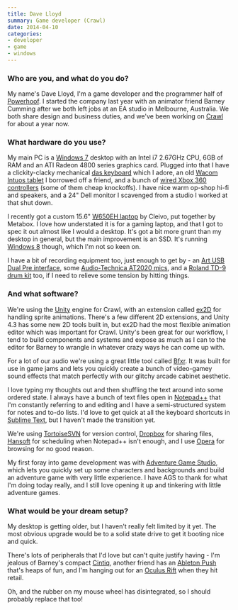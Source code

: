 ```yaml
---
title: Dave Lloyd
summary: Game developer (Crawl)
date: 2014-04-10
categories:
- developer
- game
- windows
---
```


### Who are you, and what do you do?

My name's Dave Lloyd, I'm a game developer and the programmer half of [Powerhoof](http://www.powerhoof.com/ "The Powerhoof website."). I started the company last year with an animator friend Barney Cumming after we both left jobs at an EA studio in Melbourne, Australia. We both share design and business duties, and we've been working on [Crawl][] for about a year now.

### What hardware do you use?

My main PC is a [Windows 7][windows-7] desktop with an Intel i7 2.67GHz CPU, 6GB of RAM and an ATI Radeon 4800 series graphics card. Plugged into that I have a clickity-clacky mechanical [das keyboard][model-s-professional] which I adore, an old [Wacom Intuos tablet][intuos] I borrowed off a friend, and a bunch of [wired Xbox 360 controllers][xbox-360-controller-for-windows] (some of them cheap knockoffs). I have nice warm op-shop hi-fi and speakers, and a 24" Dell monitor I scavenged from a studio I worked at that shut down.
 
I recently got a custom 15.6" [W650EH laptop][w650eh] by Cleivo, put together by Metabox. I love how understated it is for a gaming laptop, and that I got to spec it out almost like I would a desktop. It's got a bit more grunt than my desktop in general, but the main improvement is an SSD. It's running [Windows 8][windows-8] though, which I'm not so keen on.
 
I have a bit of recording equipment too, just enough to get by - an [Art USB Dual Pre interface][usb-dual-pre], some [Audio-Technica AT2020 mics][at2020], and a [Roland TD-9 drum kit][td-9] too, if I need to relieve some tension by hitting things.

### And what software?

We're using the [Unity][] engine for Crawl, with an extension called [ex2D][] for handling sprite animations. There's a few different 2D extensions, and Unity 4.3 has some new 2D tools built in, but ex2D had the most flexible animation editor which was important for Crawl. Unity's been great for our workflow, I tend to build components and systems and expose as much as I can to the editor for Barney to wrangle in whatever crazy ways he can come up with.
 
For a lot of our audio we're using a great little tool called [Bfxr][]. It was built for use in game jams and lets you quickly create a bunch of video-gamey sound effects that match perfectly with our glitchy arcade cabinet aesthetic.
 
I love typing my thoughts out and then shuffling the text around into some ordered state. I always have a bunch of text files open in [Notepad++][notepad-plusplus] that I'm constantly referring to and editing and I have a semi-structured system for notes and to-do lists. I'd love to get quick at all the keyboard shortcuts in [Sublime Text][sublime-text], but I haven't made the transition yet.
 
We're using [TortoiseSVN][] for version control, [Dropbox][] for sharing files, [Hansoft][] for scheduling when Notepad++ isn't enough, and I use [Opera][] for browsing for no good reason. 
 
My first foray into game development was with [Adventure Game Studio][adventure-game-studio], which lets you quickly set up some characters and backgrounds and build an adventure game with very little experience. I have AGS to thank for what I'm doing today really, and I still love opening it up and tinkering with little adventure games.

### What would be your dream setup?

My desktop is getting older, but I haven't really felt limited by it yet. The most obvious upgrade would be to a solid state drive to get it booting nice and quick.
 
There's lots of peripherals that I'd love but can't quite justify having - I'm jealous of Barney's compact [Cintiq][], another friend has an [Ableton Push][push] that's heaps of fun, and I'm hanging out for an [Oculus Rift][rift] when they hit retail.
 
Oh, and the rubber on my mouse wheel has disintegrated, so I should probably replace that too!

[adventure-game-studio]: http://web.archive.org/web/20230814183945/https://www.adventuregamestudio.co.uk/ "A GUI for creating point-and-click games."
[at2020]: http://web.archive.org/web/20230328040440/https://www.audio-technica.com/en-us/at2020-usb "A USB digital microphone."
[bfxr]: https://www.bfxr.net/ "An audio generator tool, often used for games."
[cintiq]: https://www.wacom.com/en-us/us/cintiq "A computer screen you can draw on."
[crawl]: http://web.archive.org/web/20230722103435/http://www.powerhoof.com/crawl/ "A dungeon crawler game with a difference."
[dropbox]: https://www.dropbox.com/ "Online syncing and storage."
[ex2d]: http://web.archive.org/web/20230817031210/https://assetstore.unity.com/ "A sprite engine for Unity."
[hansoft]: http://web.archive.org/web/20230812200606/https://www.perforce.com/products/hansoft "A global collaboration/software development tool."
[intuos]: https://www.wacom.com/en-us/products/pen-tablets/wacom-intuos "A pen tablet."
[model-s-professional]: https://www.daskeyboard.com/model-s-professional/ "A keyboard."
[notepad-plusplus]: https://notepad-plus-plus.org/ "A free text/code editor for Windows."
[opera]: http://web.archive.org/web/20221227050003/https://www.opera.com/ "A cross-platform web browser."
[push]: https://www.ableton.com/en/push/ "Unique music-making hardware."
[rift]: https://en.wikipedia.org/wiki/Oculus_Rift "A virtual reality helmet."
[sublime-text]: http://www.sublimetext.com/ "A coder's text editor."
[td-9]: https://www.roland.com/us/products/td-9/ "A drumkit."
[tortoisesvn]: https://tortoisesvn.net/ "A Subversion client for Windows."
[unity]: https://unity.com/products "A cross-platform game development tool."
[usb-dual-pre]: http://web.archive.org/web/20160104214939/http://artproaudio.com:80/art_products/signal_processing/usb_audio_devices/product/usb_dual_pre_ps "A portable amp."
[w650eh]: https://www.notebookcheck.net/Review-Nexoc-M512-Clevo-W650EH-Notebook.93332.0.html "A 15.6 inch PC laptop."
[windows-7]: https://en.wikipedia.org/wiki/Windows_7 "An operating system."
[windows-8]: http://web.archive.org/web/20230522122523/https://en.wikipedia.org/wiki/Windows_8 "An operating system for PC and tablet computers."
[xbox-360-controller-for-windows]: https://www.microsoft.com/accessories/en-us/p/xbox-360-controller-for-windows "A video game controller."
